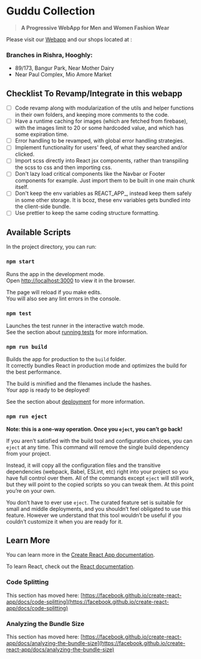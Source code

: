 # Guddu Collection 

> **A Progressive WebApp for Men and Women Fashion Wear**

Please visit our [Webapp](https://guddu-collection.netlify.app/) and our shops located at : 

### Branches in Rishra, Hooghly:
* 89/173, Bangur Park, Near Mother Dairy
* Near Paul Complex, Mio Amore Market

## Checklist To Revamp/Integrate in this webapp

- [ ] Code revamp along with modularization of the utils and helper functions in their own folders, and keeping more comments to the code.
- [ ] Have a runtime caching for images (which are fetched from firebase), with the images limit to 20 or some hardcoded value, and which has some expiration time.
- [ ] Error handling to be revamped, with global error handling strategies.
- [ ] Implement functionality for users' feed, of what they searched and/or clicked.
- [ ] Import scss directly into React jsx components, rather than transpiling the scss to css and then importing css.
- [ ] Don't lazy load critical components like the Navbar or Footer components for example. Just import them to be built in one main chunk itself.
- [ ] Don't keep the env variables as REACT_APP_, instead keep them safely in some other storage. It is bcoz, these env variables gets bundled into the client-side bundle.
- [ ] Use prettier to keep the same coding structure formatting.

## Available Scripts

In the project directory, you can run:

### `npm start`

Runs the app in the development mode.\
Open [http://localhost:3000](http://localhost:3000) to view it in the browser.

The page will reload if you make edits.\
You will also see any lint errors in the console.

### `npm test`

Launches the test runner in the interactive watch mode.\
See the section about [running tests](https://facebook.github.io/create-react-app/docs/running-tests) for more information.

### `npm run build`

Builds the app for production to the `build` folder.\
It correctly bundles React in production mode and optimizes the build for the best performance.

The build is minified and the filenames include the hashes.\
Your app is ready to be deployed!

See the section about [deployment](https://facebook.github.io/create-react-app/docs/deployment) for more information.

### `npm run eject`

**Note: this is a one-way operation. Once you `eject`, you can’t go back!**

If you aren’t satisfied with the build tool and configuration choices, you can `eject` at any time. This command will remove the single build dependency from your project.

Instead, it will copy all the configuration files and the transitive dependencies (webpack, Babel, ESLint, etc) right into your project so you have full control over them. All of the commands except `eject` will still work, but they will point to the copied scripts so you can tweak them. At this point you’re on your own.

You don’t have to ever use `eject`. The curated feature set is suitable for small and middle deployments, and you shouldn’t feel obligated to use this feature. However we understand that this tool wouldn’t be useful if you couldn’t customize it when you are ready for it.

## Learn More

You can learn more in the [Create React App documentation](https://facebook.github.io/create-react-app/docs/getting-started).

To learn React, check out the [React documentation](https://reactjs.org/).

### Code Splitting

This section has moved here: [https://facebook.github.io/create-react-app/docs/code-splitting](https://facebook.github.io/create-react-app/docs/code-splitting)

### Analyzing the Bundle Size

This section has moved here: [https://facebook.github.io/create-react-app/docs/analyzing-the-bundle-size](https://facebook.github.io/create-react-app/docs/analyzing-the-bundle-size)
